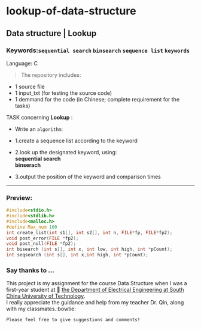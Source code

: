 # lookup-of-data-structure
## Data structure | Lookup
### Keywords:`sequential search`    `binsearch`   `sequence list`   `keywords`


Language: C </br>
> The repository includes:
* 1 source file
* 1 input_txt (for testing the source code)
* 1 demmand for the code (in Chinese; complete requirement for the tasks)

TASK concerning **Lookup** :</br>
*  Write an `algorithm`: 
*  1.create a sequence list according to the keyword
*  2.look up the designated keyword, using:  
   **sequential search**  
   **binserach**

*  3.output the position of the keyword and comparison times


***

### Preview:

```c
#include<stdio.h>
#include<stdlib.h>
#include<malloc.h>
#define Max_num 100
int create_list(int s1[], int s2[], int n, FILE*fp, FILE*fp2);
void post_error(FILE *fp2);
void post_null(FILE *fp2);
int bisearch (int s[], int x, int low, int high, int *pCount);
int seqsearch (int s[], int x,int high, int *pCount);


```



### Say thanks to ...
This project is my assignment for the course Data Structure when I was a first-year student at :blue_book: [the Department of Electrical Engineering at South China University of Technology](http://www.scut.edu.cn/ee/). </br>
I really appreciate the guidance and help from my teacher Dr. Qin, along with my classmates.:bowtie:

`Please feel free to give suggestions and comments!`
